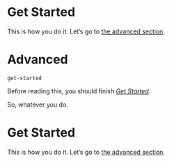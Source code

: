 <!-- serai:v257 -->
<!-- .id:example -->

# Get Started

This is how you do it. Let’s go to [the advanced section](advanced).

# Advanced
    get-started

Before reading this, you should finish [_Get Started_](get-started).

So, whatever you do.

# Get Started

This is how you do it. Let’s go to [the advanced section](advanced).

